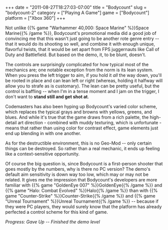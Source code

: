 +++
date = "2011-08-27T18:27:03-07:00"
title = "Bodycount"
slug = "bodycount-2"
category = ["Playing A Game"]
game = ["Bodycount"]
platform = ["Xbox 360"]
+++

Not unlike {{% game "Warhammer 40,000: Space Marine" %}}Space Marine{{% /game %}}, Bodycount's promotional media did a good job of convincing me that this wasn't just going to be another rote genre entry -- that it would do its shooting so well, and combine it with enough unique, flavorful twists, that it would be set apart from FPS juggernauts like Call of Duty and Battlefield.  But based on the demo, it, to be blunt, doesn't.

The controls are surprisingly complicated for how typical most of the mechanics are; one notable exception from the norm is its lean system.  When you press the left trigger to aim, if you hold it <i>all</i> the way down, you'll be rooted in place and can lean left or right (whereas, holding it halfway will allow you to strafe as is customary).  The lean can be pretty useful, but the control is baffling -- when I'm in a tense moment and I jam on the trigger, I don't want to <b>stand still and get shot at</b>.

Codemasters has also been hyping up Bodycount's varied color scheme, which replaces the typical grays and browns with yellows, greens, and blues.  And while it's true that the game draws from a rich palette, the high-detail art direction - combined with muddy texturing, which is unfortunate - means that rather than using color for contrast effect, game elements just end up blending in with one another.

As for the destructible environment, this is no Geo-Mod -- only certain things can be destroyed.  So rather than a real mechanic, it ends up feeling like a context-sensitive opportunity.

Of course the big question is, since Bodycount is a first-person shooter that goes mostly by the numbers, why is there no PC version?  The demo's default aim sensitivity is down way too low, which may or may not be related.  It gives me the impression that Bodycount's developers are more familiar with {{% game "GoldenEye 007" %}}GoldenEye{{% /game %}} and {{% game "Halo: Combat Evolved" %}}Halo{{% /game %}} than with {{% game "Counter-Strike" %}}Counter-Strike{{% /game %}} and {{% game "Unreal Tournament" %}}Unreal Tournament{{% /game %}} -- because if they were PC players, they would surely know that the platform has already perfected a control scheme for this kind of game.

<i>Progress: Gave Up -- Finished the demo level</i>